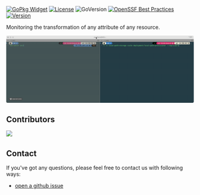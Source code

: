 [![GoPkg Widget](https://pkg.go.dev/badge/github.com/ls-2018/k8s-watch.svg)](https://pkg.go.dev/github.com/ls-2018/k8s-watch)
[![License](https://img.shields.io/github/license/ls-2018/k8s-watch)](https://www.apache.org/licenses/LICENSE-2.0.html)
![GoVersion](https://img.shields.io/github/go-mod/go-version/ls-2018/k8s-watch)
[![OpenSSF Best Practices](https://bestpractices.coreinfrastructure.org/projects/7185/badge)](https://bestpractices.coreinfrastructure.org/projects/7185)
[![Version](https://img.shields.io/github/v/release/ls-2018/k8s-watch)](https://github.com/ls-2018/k8s-watch/releases)

Monitoring the transformation of any attribute of any resource.

![demo](demo.gif)

## Contributors

<a href="https://github.com/ls-2018/k8s-watch/graphs/contributors">
  <img src="https://contrib.rocks/image?repo=ls-2018/k8s-watch" />
</a>

## Contact

If you've got any questions, please feel free to contact us with following ways:

- [open a github issue](https://github.com/ls-2018/k8s-watch/issues/new/choose)

